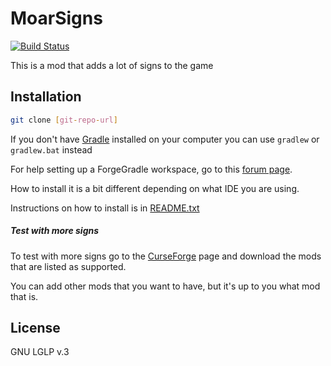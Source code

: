MoarSigns
=========
[![Build Status](https://travis-ci.org/GoryMoon/MoarSigns.svg?branch=1.9)](https://travis-ci.org/GoryMoon/MoarSigns)

This is a mod that adds a lot of signs to the game

Installation
---

```sh
git clone [git-repo-url]
```

If you don't have [Gradle][1] installed on your computer you can use `gradlew` or `gradlew.bat` instead

For help setting up a ForgeGradle workspace, go to this [forum page][2].

How to install it is a bit different depending on what IDE you are using.

Instructions on how to install is in [README.txt][3]

##### Test with more signs
To test with more signs go to the [CurseForge][4] page and download the mods that are listed as supported.

You can add other mods that you want to have, but it's up to you what mod that is.

License
----

GNU LGLP v.3

[1]:http://www.gradle.org/
[2]:http://www.minecraftforge.net/forum/index.php/topic,14048.0.html
[3]:README.txt
[4]:http://minecraft.curseforge.com/mc-mods/moarsigns/
